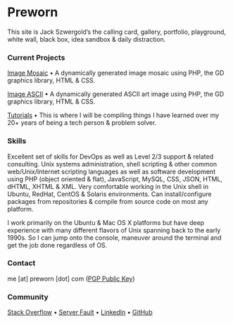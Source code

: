 # Preworn

This site is Jack Szwergold’s the calling card, gallery, portfolio, playground, white wall, black box, idea sandbox & daily distraction.

### Current Projects

[Image Mosaic][1] • A dynamically generated image mosaic using PHP, the GD graphics library, HTML & CSS.

[Image ASCII][2] • A dynamically generated ASCII art image using PHP, the GD graphics library, HTML & CSS.

[Tutorials][3] • This is where I will be compiling things I have learned over my 20+ years of being a tech person & problem solver.

### Skills

Excellent set of skills for DevOps as well as Level 2/3 support & related consulting. Unix systems administration, shell scripting & other common web/Unix/Internet scripting languages as well as software development using PHP (object oriented & flat), JavaScript, MySQL, CSS, JSON, HTML, dHTML, XHTML & XML. Very comfortable working in the Unix shell in Ubuntu, RedHat, CentOS & Solaris environments. Can install/configure packages from repositories & compile from source code on most any platform.

I work primarily on the Ubuntu & Mac OS X platforms but have deep experience with many different flavors of Unix spanning back to the early 1990s. So I can jump onto the console, maneuver around the terminal and get the job done regardless of OS.

### Contact

me [at] preworn [dot] com ([PGP Public Key][4])

### Community
[Stack Overflow][5] • [Server Fault][6] • [LinkedIn][7] • [GitHub][8]

[1]: mosaic/ "Image Mosaic"
[2]: ascii/ "Image ASCII"
[3]: tutorials/ "Tutorials"
[4]: preworn.asc.txt
[5]: http://stackoverflow.com/users/117259/jakegould "Stack Overflow"
[6]: http://serverfault.com/users/100013/jakegould "Server Fault"
[7]: http://www.linkedin.com/in/jackszwergold "Linked In"
[8]: https://github.com/JackSzwergold